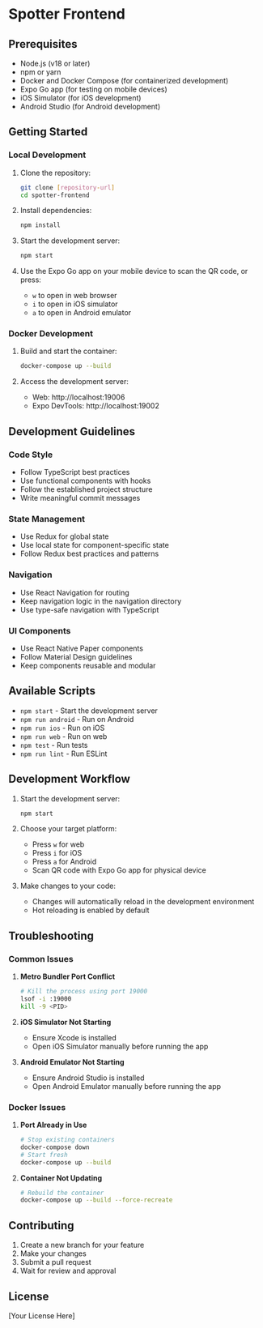 # Spotter Frontend

## Prerequisites

- Node.js (v18 or later)
- npm or yarn
- Docker and Docker Compose (for containerized development)
- Expo Go app (for testing on mobile devices)
- iOS Simulator (for iOS development)
- Android Studio (for Android development)

## Getting Started

### Local Development

1. Clone the repository:

   ```bash
   git clone [repository-url]
   cd spotter-frontend
   ```

2. Install dependencies:

   ```bash
   npm install
   ```

3. Start the development server:

   ```bash
   npm start
   ```

4. Use the Expo Go app on your mobile device to scan the QR code, or press:
   - `w` to open in web browser
   - `i` to open in iOS simulator
   - `a` to open in Android emulator

### Docker Development

1. Build and start the container:

   ```bash
   docker-compose up --build
   ```

2. Access the development server:
   - Web: http://localhost:19006
   - Expo DevTools: http://localhost:19002

## Development Guidelines

### Code Style

- Follow TypeScript best practices
- Use functional components with hooks
- Follow the established project structure
- Write meaningful commit messages

### State Management

- Use Redux for global state
- Use local state for component-specific state
- Follow Redux best practices and patterns

### Navigation

- Use React Navigation for routing
- Keep navigation logic in the navigation directory
- Use type-safe navigation with TypeScript

### UI Components

- Use React Native Paper components
- Follow Material Design guidelines
- Keep components reusable and modular

## Available Scripts

- `npm start` - Start the development server
- `npm run android` - Run on Android
- `npm run ios` - Run on iOS
- `npm run web` - Run on web
- `npm test` - Run tests
- `npm run lint` - Run ESLint

## Development Workflow

1. Start the development server:

   ```bash
   npm start
   ```

2. Choose your target platform:

   - Press `w` for web
   - Press `i` for iOS
   - Press `a` for Android
   - Scan QR code with Expo Go app for physical device

3. Make changes to your code:
   - Changes will automatically reload in the development environment
   - Hot reloading is enabled by default

## Troubleshooting

### Common Issues

1. **Metro Bundler Port Conflict**

   ```bash
   # Kill the process using port 19000
   lsof -i :19000
   kill -9 <PID>
   ```

2. **iOS Simulator Not Starting**

   - Ensure Xcode is installed
   - Open iOS Simulator manually before running the app

3. **Android Emulator Not Starting**
   - Ensure Android Studio is installed
   - Open Android Emulator manually before running the app

### Docker Issues

1. **Port Already in Use**

   ```bash
   # Stop existing containers
   docker-compose down
   # Start fresh
   docker-compose up --build
   ```

2. **Container Not Updating**
   ```bash
   # Rebuild the container
   docker-compose up --build --force-recreate
   ```

## Contributing

1. Create a new branch for your feature
2. Make your changes
3. Submit a pull request
4. Wait for review and approval

## License

[Your License Here]

